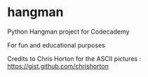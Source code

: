 # hangman
Python Hangman project for Codecademy

For fun and educational purposes

Credits to Chris Horton for the ASCII pictures : https://gist.github.com/chrishorton 
